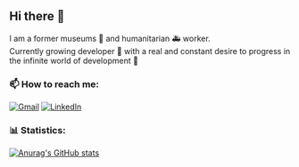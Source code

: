 ## Hi there 👋

I am a former museums 🏺 and humanitarian 🚑 worker.  
Currently growing developer 🌱 with a real and constant desire to progress in the infinite world of development 🌌

### 📫 How to reach me:
[![Gmail](https://img.shields.io/badge/Gmail-D14836?style=for-the-badge&logo=gmail&logoColor=white)](mailto:roman.lotocki@gmail.com)
[![LinkedIn](https://img.shields.io/badge/linkedin-%230077B5.svg?style=for-the-badge&logo=linkedin&logoColor=white)](https://www.linkedin.com/in/roman-lotocki/)  

### :bar_chart: Statistics:
[![Anurag's GitHub stats](https://github-readme-stats.vercel.app/api?username=RomanLotocki&show_icons=true)](https://github.com/anuraghazra/github-readme-stats)

